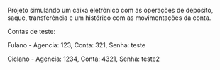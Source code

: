 Projeto simulando um caixa eletrônico com as operações de depósito, saque, transferência e um histórico com as movimentações da conta.

Contas de teste:

Fulano - Agencia: 123, Conta: 321, Senha: teste

Ciclano - Agencia: 1234, Conta: 4321, Senha: teste2
